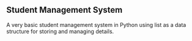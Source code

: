 ## Student Management System

A very basic student management system in Python using list as a data structure for storing and managing details.